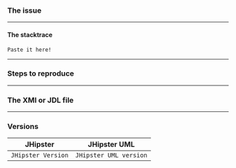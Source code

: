 ### The issue


---
#### The stacktrace

```
Paste it here!
```

---

### Steps to reproduce



---

### The XMI or JDL file



---

### Versions

| JHipster           | JHipster UML           |
| ------------------ | ---------------------- |
| `JHipster Version` | `JHipster UML version` |


